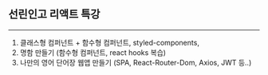 ## 선린인고 리액트 특강
-------------

1. 클래스형 컴퍼넌트 + 함수형 컴퍼넌트, styled-components,
2. 명함 만들기 (함수형 컴퍼넌트, react hooks 복습)
3. 나만의 영어 단어장 웹앱 만들기 (SPA, React-Router-Dom, Axios, JWT 등..)